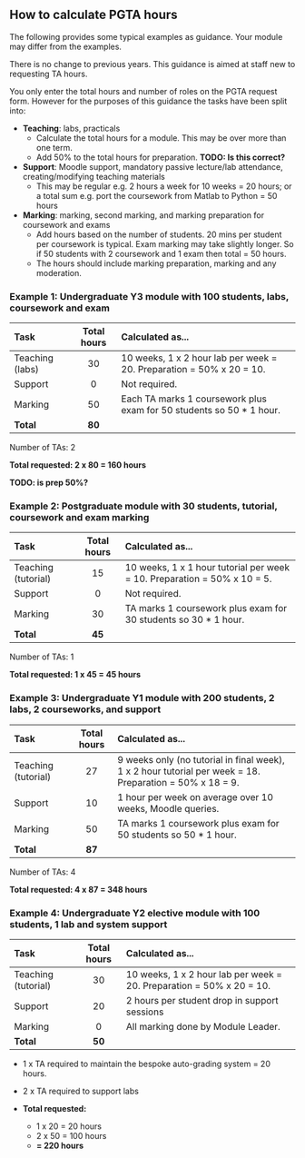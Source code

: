 ## How to calculate PGTA hours

The following provides some typical examples as guidance. Your module may differ from the examples.

There is no change to previous years. This guidance is aimed at staff new to requesting TA hours.

You only enter the total hours and number of roles on the PGTA request form. However for the purposes of this guidance
the tasks have been split into:

- **Teaching**: labs, practicals
    - Calculate the total hours for a module. This may be over more than one term.
    - Add 50% to the total hours for preparation. **TODO: Is this correct?**
- **Support**: Moodle support, mandatory passive lecture/lab attendance, creating/modifying teaching materials
    - This may be regular e.g. 2 hours a week for 10 weeks = 20 hours; or a total sum e.g. port the coursework from
      Matlab to Python = 50 hours
- **Marking**: marking, second marking, and marking preparation for coursework and exams
    - Add hours based on the number of students. 20 mins per student per coursework is typical. Exam marking may take slightly longer. So if 50 students
      with 2 coursework and 1 exam then total = 50 hours.
    - The hours should include marking preparation, marking and any moderation.

### Example 1: Undergraduate Y3 module with 100 students, labs, coursework and exam

| Task            | Total hours | Calculated as...                                                     |
|:----------------|:-----------:|:---------------------------------------------------------------------|
| Teaching (labs) |     30      | 10 weeks, 1 x 2 hour lab per week = 20. Preparation = 50% x 20 = 10. |
| Support         |      0      | Not required.                                                        |
| Marking         |     50      | Each TA marks 1 coursework plus exam for 50 students so 50 * 1 hour. |
| **Total**       |   **80**    | |

Number of TAs: 2

**Total requested:  2 x 80 = 160 hours**

**TODO: is prep 50%?**

### Example 2: Postgraduate module with 30 students, tutorial, coursework and exam marking

|  Task               | Total hours | Calculated as...                                                         |
|:--------------------|:-----------:|:-------------------------------------------------------------------------|
| Teaching (tutorial) |     15      | 10 weeks, 1 x 1 hour tutorial per week = 10. Preparation = 50% x 10 = 5. |
| Support             |      0      | Not required.                                                            |
| Marking             |     30      | TA marks 1 coursework plus exam for 30 students so 30 * 1 hour.          |
| **Total**           |   **45**    |                                                                          |

Number of TAs: 1

**Total requested:  1 x 45 = 45 hours**

### Example 3: Undergraduate Y1 module with 200 students, 2 labs, 2 courseworks, and support

|  Task               | Total hours | Calculated as...                                                                                         |
|:--------------------|:-----------:|:---------------------------------------------------------------------------------------------------------|
| Teaching (tutorial) |     27      | 9 weeks only (no tutorial in final week), 1 x 2 hour tutorial per week = 18. Preparation = 50% x 18 = 9. |
| Support             |     10      | 1 hour per week on average over 10 weeks, Moodle queries.                                                |
| Marking             |     50      | TA marks 1 coursework plus exam for 50 students so 50 * 1 hour.                                          |
| **Total**           |   **87**    |                                                                                                          |

Number of TAs: 4

**Total requested:  4 x 87 = 348 hours**

### Example 4: Undergraduate Y2 elective module with 100 students, 1 lab and system support

|  Task               | Total hours | Calculated as...                                                     |
|:--------------------|:-----------:|:---------------------------------------------------------------------|
| Teaching (tutorial) |     30      | 10 weeks, 1 x 2 hour lab per week = 20. Preparation = 50% x 20 = 10. |
| Support             |     20      | 2 hours per student drop in support sessions                         |
| Marking             |      0      | All marking done by Module Leader.                                   |
| **Total**           |   **50**    |           

- 1 x TA required to maintain the bespoke auto-grading system = 20 hours. 
- 2 x TA required to support labs

- **Total requested:**
  - 1 x 20 = 20 hours
  - 2 x 50 = 100 hours
  - **= 220 hours**
